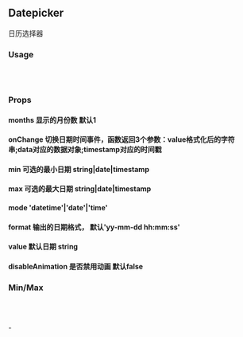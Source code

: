 ## Datepicker
日历选择器

### Usage
<pre><code class="language-javascript"><script type="text/code">
import Datepicker from 'nj/datepicker'

//渲染一个input到dom中
render(<Datepicker />, document.getElementById('root'))

//input已存在dom中
let input = $('input')[0]
render(<Datepicker input={input}/>, input)
</script></code>
</pre>

###  Props
#### months <span>显示的月份数 默认1</span>
#### onChange <span>切换日期时间事件，函数返回3个参数：value格式化后的字符串;data对应的数据对象;timestamp对应的时间戳</span>
#### min <span>可选的最小日期 string|date|timestamp</span>
#### max <span>可选的最大日期 string|date|timestamp</span>
#### mode <span>'datetime'|'date'|'time'</span>
#### format <span>输出的日期格式， 默认'yy-mm-dd hh:mm:ss'</span>
#### value <span>默认日期 string</span>
#### disableAnimation <span>是否禁用动画 默认false</span>

<p></p>

### Min/Max 
<pre><code class="language-javascript"><script type="text/code">
//选择的开始时间作为结束时间的min
let start = (max)=>render(
    <Datepicker min={new Date()} max={max} onChange={value=>end(value)} placeholder="开始时间" />, 
    document.getElementById('starttime')
)
//选择的结束时间作为开始时间的max
let end = (min)=>render(
    <Datepicker min={min||new Date()} onChange={value=>start(value)} placeholder="结束时间" />, 
    document.getElementById('endtime')
)
start()
end()
</script></code>
</pre>

<span id="rootDatepicker"></span> -
 <span id="rootDatepicker1"></span>
<!-- <input type="text" id="rootDatepicker2"> -->

<nj-form>
    <nj-input readonly name="starttime"></nj-input>
</nj-form>
<span id="rootDatepicker2"></span>
